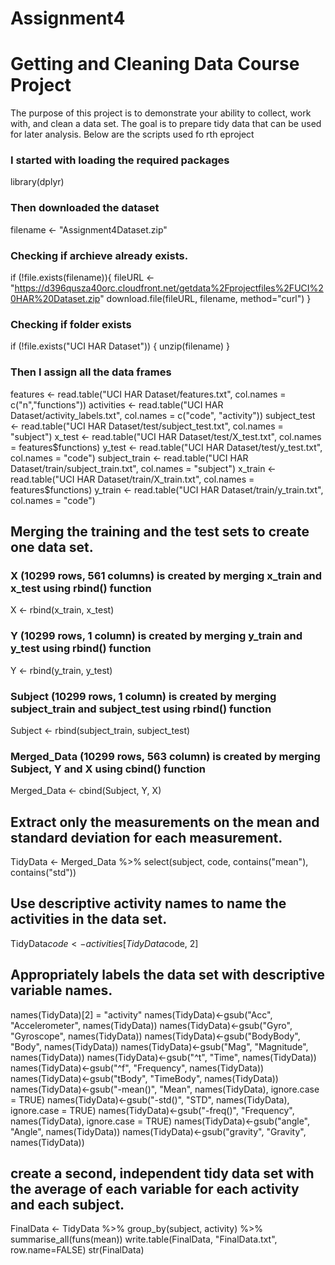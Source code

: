 # Assignment4
# Getting and Cleaning Data Course Project
The purpose of this project is to demonstrate your ability to collect, work with, and clean a data set. 
The goal is to prepare tidy data that can be used for later analysis.
Below are the scripts used fo rth eproject

### I started with loading the required packages
library(dplyr)

### Then downloaded the dataset
filename <- "Assignment4Dataset.zip"

### Checking if archieve already exists.
if (!file.exists(filename)){
  fileURL <- "https://d396qusza40orc.cloudfront.net/getdata%2Fprojectfiles%2FUCI%20HAR%20Dataset.zip"
  download.file(fileURL, filename, method="curl")
}  

### Checking if folder exists
if (!file.exists("UCI HAR Dataset")) { 
  unzip(filename) 
}

### Then I assign all the data frames
features <- read.table("UCI HAR Dataset/features.txt", col.names = c("n","functions"))
activities <- read.table("UCI HAR Dataset/activity_labels.txt", col.names = c("code", "activity"))
subject_test <- read.table("UCI HAR Dataset/test/subject_test.txt", col.names = "subject")
x_test <- read.table("UCI HAR Dataset/test/X_test.txt", col.names = features$functions)
y_test <- read.table("UCI HAR Dataset/test/y_test.txt", col.names = "code")
subject_train <- read.table("UCI HAR Dataset/train/subject_train.txt", col.names = "subject")
x_train <- read.table("UCI HAR Dataset/train/X_train.txt", col.names = features$functions)
y_train <- read.table("UCI HAR Dataset/train/y_train.txt", col.names = "code")

## Merging the training and the test sets to create one data set.
### X (10299 rows, 561 columns) is created by merging x_train and x_test using rbind() function
X <- rbind(x_train, x_test)

### Y (10299 rows, 1 column) is created by merging y_train and y_test using rbind() function
Y <- rbind(y_train, y_test)

### Subject (10299 rows, 1 column) is created by merging subject_train and subject_test using rbind() function
Subject <- rbind(subject_train, subject_test)

### Merged_Data (10299 rows, 563 column) is created by merging Subject, Y and X using cbind() function
Merged_Data <- cbind(Subject, Y, X)



## Extract only the measurements on the mean and standard deviation for each measurement.
TidyData <- Merged_Data %>% select(subject, code, contains("mean"), contains("std"))

## Use descriptive activity names to name the activities in the data set.
TidyData$code <- activities[TidyData$code, 2]


## Appropriately labels the data set with descriptive variable names.
names(TidyData)[2] = "activity"
names(TidyData)<-gsub("Acc", "Accelerometer", names(TidyData))
names(TidyData)<-gsub("Gyro", "Gyroscope", names(TidyData))
names(TidyData)<-gsub("BodyBody", "Body", names(TidyData))
names(TidyData)<-gsub("Mag", "Magnitude", names(TidyData))
names(TidyData)<-gsub("^t", "Time", names(TidyData))
names(TidyData)<-gsub("^f", "Frequency", names(TidyData))
names(TidyData)<-gsub("tBody", "TimeBody", names(TidyData))
names(TidyData)<-gsub("-mean()", "Mean", names(TidyData), ignore.case = TRUE)
names(TidyData)<-gsub("-std()", "STD", names(TidyData), ignore.case = TRUE)
names(TidyData)<-gsub("-freq()", "Frequency", names(TidyData), ignore.case = TRUE)
names(TidyData)<-gsub("angle", "Angle", names(TidyData))
names(TidyData)<-gsub("gravity", "Gravity", names(TidyData))


## create a second, independent tidy data set with the average of each variable for each activity and each subject.
FinalData <- TidyData %>%
    group_by(subject, activity) %>%
    summarise_all(funs(mean))
write.table(FinalData, "FinalData.txt", row.name=FALSE)
str(FinalData)
